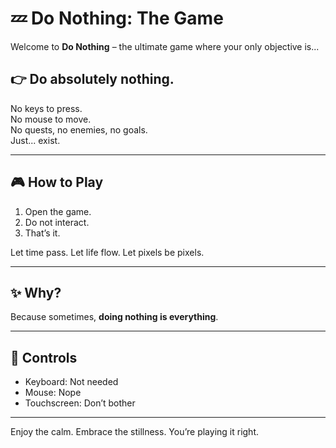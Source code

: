 # 💤 Do Nothing: The Game

Welcome to **Do Nothing** – the ultimate game where your only objective is...

## 👉 **Do absolutely nothing.**

No keys to press.  
No mouse to move.  
No quests, no enemies, no goals.  
Just... exist.

---

## 🎮 How to Play

1. Open the game.
2. Do not interact.
3. That’s it.

Let time pass. Let life flow. Let pixels be pixels.

---

## ✨ Why?

Because sometimes, **doing nothing is everything**.

---

## 🚫 Controls

- Keyboard: Not needed  
- Mouse: Nope  
- Touchscreen: Don’t bother  

---

Enjoy the calm. Embrace the stillness. You’re playing it right.

